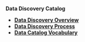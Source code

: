 <strong>Data Discovery Catalog<strong>
​        

<ul>
	<li><a href="/articles/39_discovery_catalog/01_discovery_overview.md">Data Discovery Overview</a></li>
	<web><li><a href="/articles/39_discovery_catalog/02_discovery_process.md">Data Discovery Process</a></li></web>
	<web><li><a href="/articles/39_discovery_catalog/03_catalog_vocabulary.md">Data Catalog Vocabulary</a></li></web>
</ul>
